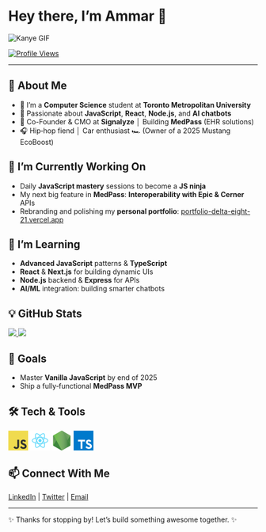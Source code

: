 # Hey there, I’m Ammar 👋

![Kanye GIF](https://media.giphy.com/media/3oz8xIsloV7zOmt81G/giphy.gif)

[![Profile Views](https://komarev.com/ghpvc/?username=AmmarK134&style=flat-square)](https://komarev.com)

---

## 🚀 About Me
- 🔭 I’m a **Computer Science** student at **Toronto Metropolitan University**  
- 🌱 Passionate about **JavaScript**, **React**, **Node.js**, and **AI chatbots**  
- 💼 Co-Founder & CMO at **Signalyze** │ Building **MedPass** (EHR solutions)  
- 🎧 Hip‑hop fiend │ Car enthusiast 🏎️ (Owner of a 2025 Mustang EcoBoost)

## 🔭 I’m Currently Working On
- Daily **JavaScript mastery** sessions to become a **JS ninja**  
- My next big feature in **MedPass**: **Interoperability with Epic & Cerner** APIs  
- Rebranding and polishing my **personal portfolio**: [portfolio-delta-eight-21.vercel.app](https://portfolio-delta-eight-21.vercel.app)

## 🌱 I’m Learning
- **Advanced JavaScript** patterns & **TypeScript**  
- **React** & **Next.js** for building dynamic UIs  
- **Node.js** backend & **Express** for APIs  
- **AI/ML** integration: building smarter chatbots

## 💡 GitHub Stats

<p align="left">
  <a href="https://github.com/AmmarK134">
    <img src="https://github-readme-stats.vercel.app/api?username=AmmarK134&show_icons=true&theme=dark" width="49%" />
    <img src="https://github-readme-stats.vercel.app/api/top-langs/?username=AmmarK134&layout=compact&theme=dark" width="49%" />
  </a>
</p>

## 🎯 Goals
- Master **Vanilla JavaScript** by end of 2025  
- Ship a fully‑functional **MedPass MVP**  

## 🛠 Tech & Tools
<p>
  <img alt="JavaScript" src="https://raw.githubusercontent.com/github/explore/main/topics/javascript/javascript.png" width="40" />
  <img alt="React"      src="https://raw.githubusercontent.com/github/explore/main/topics/react/react.png" width="40" />
  <img alt="Node.js"    src="https://raw.githubusercontent.com/github/explore/main/topics/nodejs/nodejs.png" width="40" />
  <img alt="TypeScript" src="https://raw.githubusercontent.com/github/explore/main/topics/typescript/typescript.png" width="40" />
</p>

## 📫 Connect With Me
<p>
  <a href="https://linkedin.com/in/your-linkedin" target="_blank">LinkedIn</a> |
  <a href="https://twitter.com/your-twitter"   target="_blank">Twitter</a> |
  <a href="mailto:your.email@example.com">Email</a>
</p>

---

✨ Thanks for stopping by! Let’s build something awesome together. ✨
